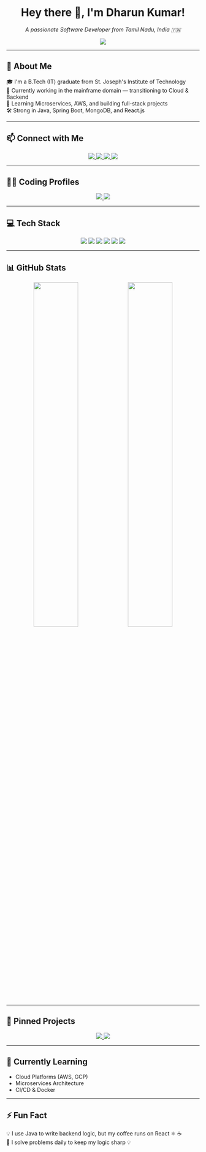 <h1 align="center">Hey there 👋, I'm Dharun Kumar!</h1>
<p align="center">
  <i>A passionate Software Developer from Tamil Nadu, India 🇮🇳</i>
</p>

<p align="center">
  <img src="https://readme-typing-svg.herokuapp.com?font=Fira+Code&size=22&pause=1000&color=00C0FF&width=435&lines=Java+%7C+Spring+Boot+%7C+React+Dev;Cloud+Tech+Enthusiast;Clean+Code+%26+Problem+Solving;Always+Learning+New+Things" />
</p>

---

## 🚀 About Me

🎓 I'm a B.Tech (IT) graduate from St. Joseph's Institute of Technology  
💼 Currently working in the mainframe domain — transitioning to Cloud & Backend  
🌱 Learning Microservices, AWS, and building full-stack projects  
🛠️ Strong in Java, Spring Boot, MongoDB, and React.js  

---

## 📫 Connect with Me

<p align="center">
  <a href="https://www.linkedin.com/in/dharun08kumar/" target="_blank">
    <img src="https://img.shields.io/badge/LinkedIn-blue?style=for-the-badge&logo=linkedin" />
  </a>
  <a href="https://github.com/dharun-08" target="_blank">
    <img src="https://img.shields.io/badge/GitHub-181717?style=for-the-badge&logo=github&logoColor=white" />
  </a>
  <a href="mailto:dharun08kumar@gmail.com">
    <img src="https://img.shields.io/badge/Email-D14836?style=for-the-badge&logo=gmail&logoColor=white" />
  </a>
  <a href="https://dharun-08.github.io/dharunportfolio/">
    <img src="https://img.shields.io/badge/Portfolio-29B6F6?style=for-the-badge&logo=vercel&logoColor=white" />
  </a>
</p>

---

## 🧑‍💻 Coding Profiles

<p align="center">
  <a href="https://leetcode.com/u/Dharun08/">
    <img src="https://img.shields.io/badge/LeetCode-FFA116?style=for-the-badge&logo=leetcode&logoColor=black" />
  </a>
  <a href="https://www.geeksforgeeks.org/user/dharun08kumar/">
    <img src="https://img.shields.io/badge/GeeksforGeeks-0F9D58?style=for-the-badge&logo=geeksforgeeks&logoColor=white" />
  </a>
</p>

---

## 💻 Tech Stack

<p align="center">
  <img src="https://img.shields.io/badge/Java-007396?style=for-the-badge&logo=java&logoColor=white"/>
  <img src="https://img.shields.io/badge/Spring_Boot-6DB33F?style=for-the-badge&logo=spring-boot&logoColor=white"/>
  <img src="https://img.shields.io/badge/React-20232A?style=for-the-badge&logo=react&logoColor=61DAFB"/>
  <img src="https://img.shields.io/badge/MongoDB-4EA94B?style=for-the-badge&logo=mongodb&logoColor=white"/>
  <img src="https://img.shields.io/badge/Firebase-FFCA28?style=for-the-badge&logo=firebase&logoColor=black"/>
  <img src="https://img.shields.io/badge/MySQL-00758F?style=for-the-badge&logo=mysql&logoColor=white"/>
</p>

---

## 📊 GitHub Stats

<p align="center">
  <img src="https://github-readme-stats.vercel.app/api?username=dharunkumar&show_icons=true&theme=radical" width="48%"/>
  <img src="https://github-readme-streak-stats.herokuapp.com/?user=dharunkumar&theme=radical" width="48%"/>
</p>

---

## 📌 Pinned Projects

<p align="center">
  <a href="https://github.com/dharun-08/smartnote">
    <img src="https://github-readme-stats.vercel.app/api/pin/?username=dharunkumar&repo=notes-app&theme=tokyonight" />
  </a>
  <a href="https://github.com/dharun-08/outpatient-frontend">
    <img src="https://github-readme-stats.vercel.app/api/pin/?username=dharunkumar&repo=portfolio-site&theme=tokyonight" />
  </a>
</p>

---

## 🧠 Currently Learning

- Cloud Platforms (AWS, GCP)
- Microservices Architecture
- CI/CD & Docker

---

## ⚡ Fun Fact

💡 I use Java to write backend logic, but my coffee runs on React ⚛️ ☕  
🎯 I solve problems daily to keep my logic sharp 💡  
